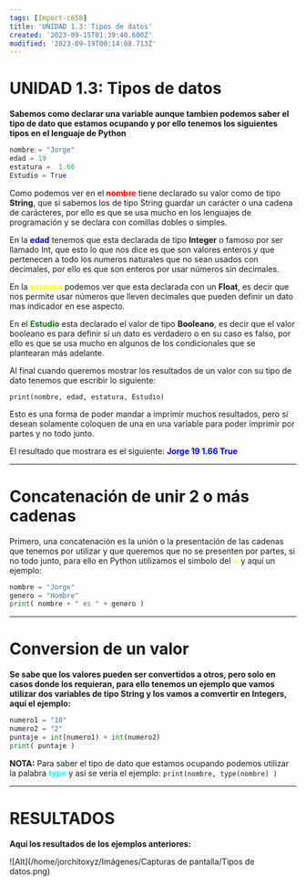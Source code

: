 ```yaml
---
tags: [Import-c658]
title: 'UNIDAD 1.3: Tipos de datos'
created: '2023-09-15T01:39:40.600Z'
modified: '2023-09-19T00:14:08.713Z'
---
```



# UNIDAD 1.3: Tipos de datos

**Sabemos como declarar una variable aunque tambien podemos saber el tipo de dato que estamos ocupando y por ello tenemos los siguientes tipos en el lenguaje de Python**

```py
nombre = "Jorge" 
edad = 19 
estatura =  1.66 
Estudio = True 
```

Como podemos ver en el <span style="color:red">**nombre**</span> tiene declarado su valor como de tipo **String**, que si sabemos los de tipo String guardar un carácter o una cadena de carácteres, por ello es que se usa mucho en los lenguajes de programación y se declara con comillas dobles o simples.

En la <span style="color:blue">**edad**</span> tenemos que esta declarada de tipo **Integer** o famoso por ser llamado Int, que esto lo que nos dice es que son valores enteros y que pertenecen a todo los numeros naturales que no sean usados con decimales, por ello es que son enteros por usar números sin decimales.

En la <span style="color:yellow">**estatura**</span> podemos ver que esta declarada con un **Float**, es decir que nos permite usar números que lleven decimales que pueden definir un dato mas indicador en ese aspecto. 

En el <span style="color:green">**Estudio**</span> esta declarado el valor de tipo **Booleano**, es decir que el valor booleano es para definir si un dato es verdadero o en su caso es falso, por ello es que se usa mucho en algunos de los condicionales que se plantearan más adelante.

Al final cuando queremos mostrar los resultados de un valor con su tipo de dato tenemos que escribir lo siguiente:

`print(nombre, edad, estatura, Estudio)`

Esto es una forma de poder mandar a imprimir muchos resultados, pero si desean solamente coloquen de una en una variable para poder imprimir por partes y no todo junto.

El resultado que mostrara es el siguiente: <span style="color:blue">**Jorge 19 1.66 True**</span> 

---

# Concatenación de unir 2 o más cadenas
Primero, una concatenación es la unión o la presentación de las cadenas que tenemos por utilizar y que queremos que no se presenten por partes, si no todo junto, para ello en Python utilizamos el simbolo del <span style="color:yellow">**+**</span> y aquí un ejemplo:

```py
nombre = "Jorge"
genero = "Hombre"
print( nombre + " es " + genero )
```
---

# Conversion de un valor
**Se sabe que los valores pueden ser convertidos a otros, pero solo en casos donde los requieran, para ello tenemos un ejemplo que vamos utilizar dos variables de tipo String y los vamos a comvertir en Integers, aquí el ejemplo:**

`````py
numero1 = "10"
numero2 = "2" 
puntaje = int(numero1) + int(numero2)  
print( puntaje )
`````

**NOTA:** Para saber el tipo de dato que estamos ocupando podemos utilizar la palabra <span style="color:aqua">**type**</span> y así se veria el ejemplo:
`print(nombre, type(nombre) )`

---

# RESULTADOS

**Aquí los resultados de los ejemplos anteriores:**

![Alt](/home/jorchitoxyz/Imágenes/Capturas de pantalla/Tipos de datos.png)


